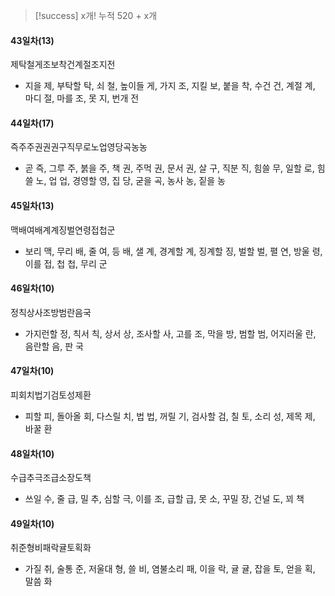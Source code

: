 > [!success] x개!
> 누적 520 + x개
#### 43일차(13)
제탁철게조보착건계절조지전
- 지을 제, 부탁할 탁, 쇠 철, 높이들 게, 가지 조, 지킬 보, 붙을 착, 수건 건, 계절 계, 마디 절, 마를 조, 못 지, 번개 전
#### 44일차(17)
즉주주권권권구직무로노업영당곡농농
- 곧 즉, 그루 주, 붉을 주, 책 권, 주먹 권, 문서 권, 살 구, 직분 직, 힘쓸 무, 일할 로, 힘쓸 노, 업 업, 경영할 영, 집 당, 굳을 곡, 농사 농, 짙을 농
#### 45일차(13)
맥배여배계계징벌연령접첩군
- 보리 맥, 무리 배, 줄 여, 등 배, 샐 계, 경계할 계, 징계할 징, 벌할 벌, 펼 연, 방울 령, 이를 접, 첩 첩, 무리 군
#### 46일차(10)
정칙상사조방범란음국
- 가지런할 정, 칙서 칙, 상서 상, 조사할 사, 고를 조, 막을 방, 범할 범, 어지러울 란, 음란할 음, 판 국
#### 47일차(10)
피회치법기검토성제환
- 피할 피, 돌아올 회, 다스릴 치, 법 법, 꺼릴 기, 검사할 검, 칠 토, 소리 성, 제목 제, 바꿀 환
#### 48일차(10)
수급추극조급소장도책  
- 쓰일 수, 줄 급, 밀 추, 심할 극, 이를 조, 급할 급, 못 소, 꾸밀 장, 건널 도, 꾀 책
#### 49일차(10)
취준형비패락귤토획화
- 가질 취, 술통 준, 저울대 형, 쓸 비, 염불소리 패, 이을 락, 귤 귤, 잡을 토, 얻을 획, 말씀 화
